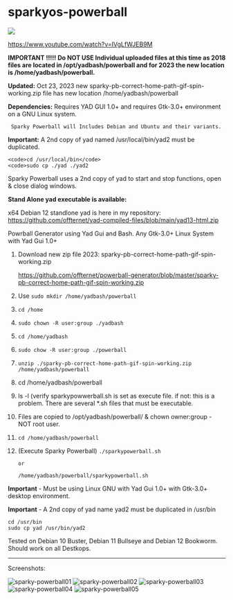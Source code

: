 # sparkyos-powerball

<img src="https://github.com/offternet/powerball-generator/blob/master/sparkypb-icon.png">

https://www.youtube.com/watch?v=IVgLfWJEB9M

**IMPORTANT !!!!!    Do NOT USE Individual uploaded files at this time as 2018 files are located in /opt/yadbash/powerball and for 2023 the new location is /home/yadbash/powerball.**

**Updated:** Oct 23, 2023 new sparky-pb-correct-home-path-gif-spin-working.zip file has new location /home/yadbash/powerball

**Dependencies:** Requires YAD GUI 1.0+ and requires Gtk-3.0+ environment on a GNU Linux system. 

     Sparky Powerball will Includes Debian and Ubuntu and their variants.

**Important:** A 2nd copy of yad named /usr/local/bin/yad2 must be duplicated.

    <code>cd /usr/local/bin</code>
    <code>sudo cp ./yad ./yad2

Sparky Powerball uses a 2nd copy of yad to start and stop functions, open & close dialog windows.

**Stand Alone yad executable is available:**

x64 Debian 12 standlone yad is here in my repository: https://github.com/offternet/yad-compiled-files/blob/main/yad13-html.zip

Powrball Generator using Yad Gui and Bash.  Any Gtk-3.0+ Linux System with Yad Gui 1.0+

1. Download new zip file 2023: sparky-pb-correct-home-path-gif-spin-working.zip

   https://github.com/offternet/powerball-generator/blob/master/sparky-pb-correct-home-path-gif-spin-working.zip

2. Use <code>sudo mkdir /home/yadbash/powerball</code>

3. <code>cd /home</code>

4. <code>sudo chown -R user:group ./yadbash</code>

5. <code>cd /home/yadbash</code>

6. <code>sudo chow -R user:group ./powerball</code>

7. <code>unzip ./sparky-pb-correct-home-path-gif-spin-working.zip /home/yadbash/powerball</code>

8. cd /home/yadbash/powerball

9. ls -l  (verify sparkypowwerball.sh is set as execute file. if not: this is a problem. There are several *.sh files that must be executable.

10. Files are copied to /opt/yadbash/powerball/  & chown owner:group - NOT root user.

11. <code>cd /home/yadbash/powerball</code>

12. (Execute Sparky Powerball) <code>./sparkypowerball.sh</code>
    
        or
        
        /home/yadbash/powerball/sparkypowerball.sh
    

**Important** - Must be using Linux GNU with Yad Gui 1.0+ with Gtk-3.0+ desktop environment.

**Important** - A 2nd copy of yad name yad2 must be duplicated in /usr/bin 

    cd /usr/bin
    sudo cp yad /usr/bin/yad2


Tested on Debian 10 Buster, Debian 11 Bullseye and Debian 12 Bookworm. Should work on all Destkops.

----------------------
Screenshots:

![sparky-powerball01](https://user-images.githubusercontent.com/68208919/149611198-1972649b-d6f1-4bfb-9a0d-de058b526589.png)
![sparky-powerball02](https://user-images.githubusercontent.com/68208919/149611256-21fe21f2-b287-49ae-8302-775348c1c6c6.png)
![sparky-powerball03](https://user-images.githubusercontent.com/68208919/149611271-89441f40-8528-4cf7-b8f1-06523390e94a.png)
![sparky-powerball04](https://user-images.githubusercontent.com/68208919/149611282-bcf39a8c-6210-4a53-bace-bb51a67dbab4.png)
![sparky-powerball05](https://user-images.githubusercontent.com/68208919/149611288-738db17c-2724-4ce4-8f13-afe433160e6d.png)

